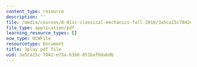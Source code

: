 ```yaml
---
content_type: resource
description: ''
file: /media/courses/8-01sc-classical-mechanics-fall-2016/3a5ca15c7042e73a63b6851baf0dabdb_t2PkbsWjG80.pdf
file_type: application/pdf
learning_resource_types: []
ocw_type: OCWFile
resourcetype: Document
title: 3play pdf file
uid: 3a5ca15c-7042-e73a-63b6-851baf0dabdb
---
```

